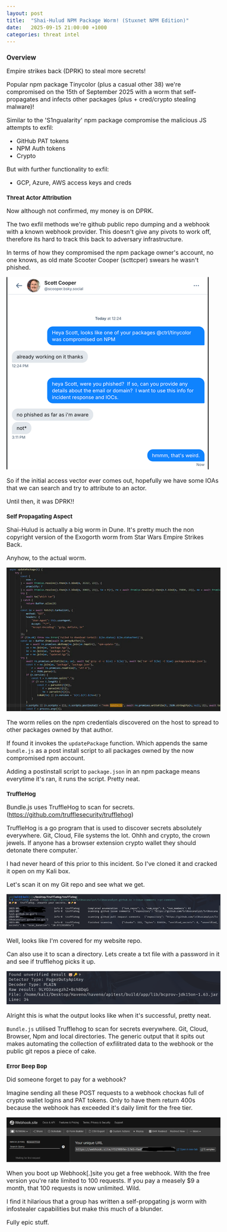 ```yaml
---
layout: post
title:  "Shai-Hulud NPM Package Worm! (Stuxnet NPM Edition)"
date:   2025-09-15 21:00:00 +1000
categories: threat intel
---
```


<style>
  body { font-size: 16px; }
  body {font-family: 'Inter', sans-serif}
  h1 { font-size: 19px !important; }
  h2 { font-size: 17px !important; }
  h3 { font-size: 15px !important; }
</style>

## Overview

Empire strikes back (DPRK) to steal more secrets!

Popular npm package Tinycolor (plus a casual other 38) we're compromised on the 15th of September 2025 with a worm that self-propagates and infects other packages (plus + cred/crypto stealing malware)!

Similar to the 'S1ngualarity' npm package compromise the malicious JS attempts to exfil:
- GitHub PAT tokens
- NPM Auth tokens
- Crypto

But with further functionality to exfil:
- GCP, Azure, AWS access keys and creds

### Threat Actor Attribution

Now although not confirmed, my money is on DPRK. 

The two exfil methods we're github public repo dumping and a webhook with a known webhook provider. This doesn't give any pivots to work off, therefore its hard to track this back to adversary infrastructure. 

In terms of how they compromised the npm package owner's account, no one knows, as old mate Scooter Cooper (scttcper) swears he wasn't phished.

![alt text](/images/scott.PNG)

So if the initial access vector ever comes out, hopefully we have some IOAs that we can search and try to attribute to an actor.

Until then, it was DPRK!!

### Self Propagating Aspect

Shai-Hulud is actually a big worm in Dune. It's pretty much the non copyright version of the Exogorth worm from Star Wars Empire Strikes Back.

Anyhow, to the actual worm.

![alt text](/images/shai_worm.PNG)

The worm relies on the npm credentials discovered on the host to spread to other packages owned by that author. 

If found it invokes the ``updatePackage`` function. Which appends the same ``bundle.js`` as a post install script to all packages owned by the now compromised npm account.

Adding a postinstall script to ``package.json`` in an npm package means everytime it's ran, it runs the script. Pretty neat.

### TruffleHog

Bundle.js uses TruffleHog to scan for secrets. (https://github.com/trufflesecurity/trufflehog)

TruffleHog is a go program that is used to discover secrets absolutely everywhere. Git, Cloud, File systems the lot. Ohhh and crypto, the crown jewels. If anyone has a browser extension crypto wallet they should detonate there computer.`                             

I had never heard of this prior to this incident. So I've cloned it and cracked it open on my Kali box.

Let's scan it on my Git repo and see what we get. 

![alt text](/images/trufflehog_result.PNG)

Well, looks like I'm covered for my website repo.

Can also use it to scan a directory. Lets create a txt file with a password in it and see if trufflehog picks it up.

![alt text](/images/truffle_success_result.PNG)

Alright this is what the output looks like when it's successful, pretty neat.

``Bundle.js`` utilised Trufflehog to scan for secrets everywhere. Git, Cloud, Browser, Npm and local directories. The generic output that it spits out makes automating the collection of exfilitrated data to the webhook or the public git repos a piece of cake.

### Error Beep Bop

Did someone forget to pay for a webhook? 

Imagine sending all these POST requests to a webhook chockas full of crypto wallet logins and PAT tokens. Only to have them return 400s because the webhook has exceeded it's daily limit for the free tier.

![alt text](/images/webhook.PNG)

When you boot up Webhook[.]site you get a free webhook. With the free version you're rate limited to 100 requests. If you pay a measely $9 a month, that 100 requests is now unlimited. Wild.

I find it hilarious that a group has written a self-propgating js worm with infostealer capabilities but make this much of a blunder. 

Fully epic stuff.